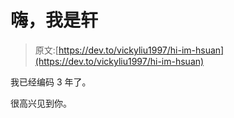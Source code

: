 # 嗨，我是轩

> 原文:[https://dev.to/vickyliu1997/hi-im-hsuan](https://dev.to/vickyliu1997/hi-im-hsuan)

我已经编码 3 年了。

很高兴见到你。